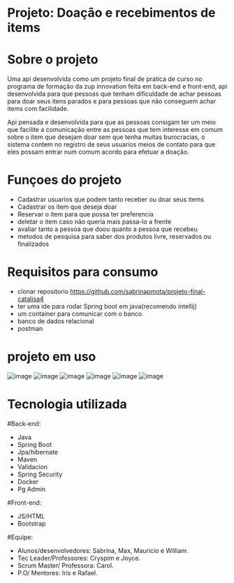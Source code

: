 # Projeto: Doação e recebimentos de items

# Sobre o projeto

Uma api desenvolvida como um projeto final de pratica de curso no programa de formação da zup innovation feita em back-end e front-end, api desenvolvida para que pessoas que tenham dificuldade de achar pessoas para doar seus itens parados e para pessoas que não conseguem achar items com facilidade.

Api pensada e desenvolvida para que as pessoas consigam ter um meio que facilite a comunicação entre as pessoas que tem interesse em comum sobre o item que desejam
doar sem que tenha muitas burocracias, o sistema contem no registro de seus usuarios meios de contato para que eles possam entrar num comum acordo para efetuar a doação. 


# Funçoes do projeto

+ Cadastrar usuarios que podem tanto receber ou doar seus items
+ Cadastrar os item que deseja doar
+ Reservar o item para que possa ter preferencia 
+ deletar o item caso não queria mais passa-lo a frente
+ avaliar tanto a pessoa que doou quanto a pessoa que recebeu
+ metodos de pesquisa para saber dos produtos livre, reservados ou finalizados

# Requisitos para consumo

+ clonar repositorio https://github.com/sabrinapmota/projeto-final-catalisa4
+ ter uma ide para rodar Spring boot em java(recomendo intellij)
+ um container para comunicar com o banco
+ banco de dados relacional
+ postman

# projeto em uso

![image](https://user-images.githubusercontent.com/97555758/198348806-a229c631-2291-44ca-87b8-4a16ea06d88b.png)
![image](https://user-images.githubusercontent.com/97555758/198348998-d5e5b2f9-5ab7-42d2-8e9a-468f0bd8a725.png)
![image](https://user-images.githubusercontent.com/97555758/198349658-de400288-7f53-477c-b0c8-cc8d7f568390.png)
![image](https://user-images.githubusercontent.com/97555758/198349813-b7b23399-75ba-42f4-af95-2908a1f50348.png)
![image](https://user-images.githubusercontent.com/97555758/198350121-a4dd0199-8a50-4daf-beee-7773af660663.png)
![image](https://user-images.githubusercontent.com/97555758/198350166-a3bd4c42-d5cd-4024-b797-c2f9737d1b81.png)



# Tecnologia utilizada

#Back-end:
+ Java
+ Spring Boot
+ Jpa/hibernate
+ Maven
+ Validacion
+ Spring Security
+ Docker
+ Pg Admin

#Front-end:
+ JS/HTML
+ Bootstrap

#Equipe:

+ Alunos/desenvolvedores: Sabrina, Max, Mauricio e William.
+ Tec Leader/Professores: Cryspim e Joyce.
+ Scrum Master/ Professora: Carol.
+ P.O/ Mentores: Iris e Rafael.

